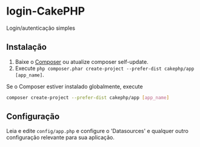 # login-CakePHP
Login/autenticação simples

## Instalação
1. Baixe o [Composer](http://getcomposer.org/doc/00-intro.md)  ou atualize composer self-update.
2. Execute `php composer.phar create-project --prefer-dist cakephp/app [app_name]`.

Se o Composer estiver instalado globalmente, execute
```bash
composer create-project --prefer-dist cakephp/app [app_name]
```
## Configuração
Leia e edite `config/app.php` e configure o 'Datasources' e qualquer outro
configuração relevante para sua aplicação.
